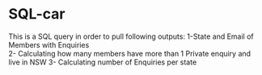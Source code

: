 # SQL-car
This is a SQL query in order to pull following outputs:
 1-State and Email of Members with Enquiries  
 2- Calculating how many members have more than 1 Private enquiry and live in NSW
 3- Calculating number of Enquiries per state 
